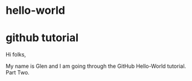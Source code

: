# hello-world
github tutorial
================================

Hi folks,

My name is Glen and I am going through the GitHub Hello-World tutorial.  Part Two.
